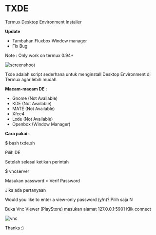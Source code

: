 # TXDE
Termux Desktop Environment Installer

**Update**
- Tambahan Fluxbox Window manager
- Fix Bug

Note : Only work on termux 0.94+

![screenshoot](https://i.ibb.co/6JNp0BH/Screenshot-20200804-005958.png)

Txde adalah script sederhana untuk menginstall
Desktop Environment di Termux agar lebih mudah

**Macam-macam DE :**

* Gnome (Not Available)
* KDE (Not Available)
* MATE (Not Available)
* Xfce4
* Lxde (Not Available)
* Openbox (Window Manager)

**Cara pakai :**

$ bash txde.sh

Pilih DE

Setelah selesai ketikan perintah 

$ vncserver

Masukan password > Verif Password

Jika ada pertanyaan 

Would you like to enter a view-only password (y/n)?
Pilih saja N

Buka Vnc Viewer (PlayStore) masukan alamat 127.0.0.1:5901
Klik connect

![vnc](https://i.ibb.co/RH1y3sJ/Screenshot-20200804-010120.png)

Thanks :)

